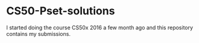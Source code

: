 # CS50-Pset-solutions
I started doing the course CS50x 2016 a few month ago and this repository contains my submissions.  
